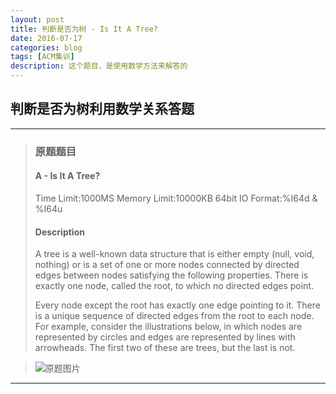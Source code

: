 ```yaml
---
layout: post
title: 判断是否为树 - Is It A Tree?
date: 2016-07-17
categories: blog
tags: [ACM集训]
description: 这个题目，是使用数学方法来解答的
---
```


## 判断是否为树利用数学关系答题

---
>### 原题题目
>
> #### A - Is It A Tree?
>
> Time Limit:1000MS     Memory Limit:10000KB     64bit IO Format:%I64d & %I64u
> #### Description
>
>A tree is a well-known data structure that is either empty (null, void, nothing) or is a set of one or more nodes connected by directed edges between nodes satisfying the following properties.
>There is exactly one node, called the root, to which no directed edges point.
>
>Every node except the root has exactly one edge pointing to it.
There is a unique sequence of directed edges from the root to each node.
For example, consider the illustrations below, in which nodes are represented by circles and edges are represented by lines with arrowheads. The first two of these are trees, but the last is not.

>![原题图片](http://7xjob4.com1.z0.glb.clouddn.com/e396b4b2ddd3a623af2a8c4f9d4a84ec "不知道看得到不")


---

